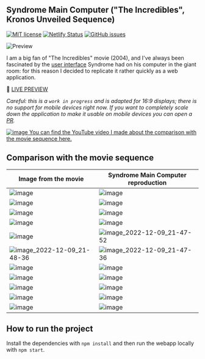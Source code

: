 ## Syndrome Main Computer ("The Incredibles", Kronos Unveiled Sequence)
[![MIT license](https://img.shields.io/badge/License-MIT-blue.svg)](https://lbesson.mit-license.org/) 
[![Netlify Status](https://api.netlify.com/api/v1/badges/3564b000-f9d8-47ee-9c26-78ab0b0b5a7c/deploy-status)](https://app.netlify.com/sites/syndromemaincomputer/deploys)
[![GitHub issues](https://img.shields.io/github/issues/Giuseppetm/syndrome-main-computer)](https://github.com/Giuseppetm/syndrome-main-computer/issues)

![Preview](https://user-images.githubusercontent.com/52317197/182917717-48b535b0-2a95-4b74-af68-0d287f782c86.gif)

I am a big fan of "The Incredibles" movie (2004), and I've always been fascinated by the [user interface](https://www.youtube.com/watch?v=IRPI3lSACFc) Syndrome had on his computer in the giant room: for this reason I decided to replicate it rather quickly as a web application. 

🎦 [LIVE PREVIEW](https://syndromemaincomputer.netlify.app/)

_Careful: this is a `work in progress` and is adapted for 16:9 displays; there is no support for mobile devices right now. If you want to completely scale down the application to make it usable on mobile devices you can open a [PR](https://github.com/Giuseppetm/syndrome-main-computer/pulls)._

[![image](https://user-images.githubusercontent.com/52317197/169821832-94ade0d4-e1a9-4c00-8b62-e3a1c8303d3d.png)
You can find the YouTube video I made about the comparison with the movie sequence here.](https://www.youtube.com/watch?v=2-cToQpNnaU)

## Comparison with the movie sequence
|Image from the movie | Syndrome Main Computer reproduction |
|---|---|
| ![image](https://user-images.githubusercontent.com/52317197/183285350-2eb4aa72-1945-4cd3-876d-afe8f3f308a6.png) | ![image](https://user-images.githubusercontent.com/52317197/183285356-0b08c4fc-eb0a-4c20-b858-1907a1c2b441.png) |
| ![image](https://user-images.githubusercontent.com/52317197/183285410-69745cb6-5046-4e03-bfa6-cdca3c40ad18.png) | ![image](https://user-images.githubusercontent.com/52317197/183285421-e61eae2e-6eef-4241-8c8f-9fd55a51bff5.png) | 
| ![image](https://user-images.githubusercontent.com/52317197/183285590-a8cd405c-218f-4d33-b727-11f4b84d2b15.png) | ![image](https://user-images.githubusercontent.com/52317197/183285685-a3f760c8-6f06-4c68-9359-1464a14a5455.png) | 
| ![image](https://user-images.githubusercontent.com/52317197/183285756-8828568c-c25b-46b0-8f26-261de40c3b56.png) | ![image](https://user-images.githubusercontent.com/52317197/183285765-06c77d7c-0aaa-40bc-9989-b0388202edc1.png) |
| ![image](https://user-images.githubusercontent.com/52317197/183285781-041b2981-2b3a-4485-a0c3-ea340d743567.png) | ![image_2022-12-09_21-47-52](https://user-images.githubusercontent.com/52317197/206793915-7c3301ad-9cab-4a8a-bb46-a196c1ac71b5.png) |
| ![image_2022-12-09_21-48-36](https://user-images.githubusercontent.com/52317197/206794019-84c39d8e-9942-480f-859b-b27d284023d0.png) | ![image_2022-12-09_21-47-36](https://user-images.githubusercontent.com/52317197/206794043-ce13f693-5369-4098-98c1-60b99280ba92.png) |
| ![image](https://user-images.githubusercontent.com/52317197/183285812-e3ca04b4-5910-4e93-a205-a2e1802cf891.png) | ![image](https://user-images.githubusercontent.com/52317197/183285898-88a973d9-bcf6-4128-9db8-d81bd22938c8.png) |
| ![image](https://user-images.githubusercontent.com/52317197/183285822-b19b219d-2150-4602-ae2b-4493d1cf5905.png) | ![image](https://user-images.githubusercontent.com/52317197/183285931-12745a2c-b7d3-42d6-b45a-77e56b8ff096.png) |
| ![image](https://user-images.githubusercontent.com/52317197/183285831-9b332c47-6481-428f-84d6-19910f33e55d.png) | ![image](https://user-images.githubusercontent.com/52317197/183285938-7839b31e-0d42-423e-8a1f-6f198f1032ec.png) |
| ![image](https://user-images.githubusercontent.com/52317197/183285839-488de04d-21e2-47a5-95a2-932441236c3d.png) | ![image](https://user-images.githubusercontent.com/52317197/183285945-f2be9a09-48f6-4066-921d-c3b4841bb983.png) |
| ![image](https://user-images.githubusercontent.com/52317197/183285854-762ccc22-7d46-49a2-b308-61483377d223.png) | ![image](https://user-images.githubusercontent.com/52317197/183285955-a7e331eb-122a-4780-b6fa-996d44b3e2e9.png) |

## How to run the project
Install the dependencies with `npm install` and then run the webapp locally with `npm start`.
